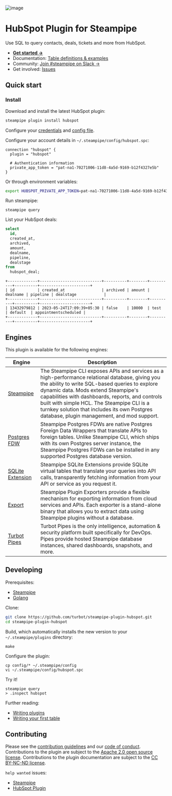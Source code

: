 ![image](https://hub.steampipe.io/images/plugins/turbot/hubspot-social-graphic.png)

# HubSpot Plugin for Steampipe

Use SQL to query contacts, deals, tickets and more from HubSpot.

- **[Get started →](https://hub.steampipe.io/plugins/turbot/hubspot)**
- Documentation: [Table definitions & examples](https://hub.steampipe.io/plugins/turbot/hubspot/tables)
- Community: [Join #steampipe on Slack →](https://turbot.com/community/join)
- Get involved: [Issues](https://github.com/turbot/steampipe-plugin-hubspot/issues)

## Quick start

### Install

Download and install the latest HubSpot plugin:

```bash
steampipe plugin install hubspot
```

Configure your [credentials](https://hub.steampipe.io/plugins/turbot/hubspot#credentials) and [config file](https://hub.steampipe.io/plugins/turbot/hubspot#configuration).

Configure your account details in `~/.steampipe/config/hubspot.spc`:

```hcl
connection "hubspot" {
  plugin = "hubspot"

  # Authentication information
  private_app_token = "pat-na1-70271006-11d8-4a5d-9169-b12f4327e5b"
}
```

Or through environment variables:

```sh
export HUBSPOT_PRIVATE_APP_TOKEN=pat-na1-70271006-11d8-4a5d-9169-b12f4327e5b
```

Run steampipe:

```shell
steampipe query
```

List your HubSpot deals:

```sql
select
  id,
  created_at,
  archived,
  amount,
  dealname,
  pipeline,
  dealstage
from
  hubspot_deal;
```

```
+-------------+---------------------------+----------+--------+----------+----------+----------------------+
| id          | created_at                | archived | amount | dealname | pipeline | dealstage            |
+-------------+---------------------------+----------+--------+----------+----------+----------------------+
| 13432979812 | 2023-05-24T17:09:39+05:30 | false    | 10000  | test     | default  | appointmentscheduled |
+-------------+---------------------------+----------+--------+----------+----------+----------------------+
```

## Engines

This plugin is available for the following engines:

| Engine        | Description
|---------------|------------------------------------------
| [Steampipe](https://steampipe.io/docs) | The Steampipe CLI exposes APIs and services as a high-performance relational database, giving you the ability to write SQL-based queries to explore dynamic data. Mods extend Steampipe's capabilities with dashboards, reports, and controls built with simple HCL. The Steampipe CLI is a turnkey solution that includes its own Postgres database, plugin management, and mod support.
| [Postgres FDW](https://steampipe.io/docs/steampipe_postgres/index) | Steampipe Postgres FDWs are native Postgres Foreign Data Wrappers that translate APIs to foreign tables. Unlike Steampipe CLI, which ships with its own Postgres server instance, the Steampipe Postgres FDWs can be installed in any supported Postgres database version.
| [SQLite Extension](https://steampipe.io/docs//steampipe_sqlite/index) | Steampipe SQLite Extensions provide SQLite virtual tables that translate your queries into API calls, transparently fetching information from your API or service as you request it.
| [Export](https://steampipe.io/docs/steampipe_export/index) | Steampipe Plugin Exporters provide a flexible mechanism for exporting information from cloud services and APIs. Each exporter is a stand-alone binary that allows you to extract data using Steampipe plugins without a database.
| [Turbot Pipes](https://turbot.com/pipes/docs) | Turbot Pipes is the only intelligence, automation & security platform built specifically for DevOps. Pipes provide hosted Steampipe database instances, shared dashboards, snapshots, and more.

## Developing

Prerequisites:

- [Steampipe](https://steampipe.io/downloads)
- [Golang](https://golang.org/doc/install)

Clone:

```sh
git clone https://github.com/turbot/steampipe-plugin-hubspot.git
cd steampipe-plugin-hubspot
```

Build, which automatically installs the new version to your `~/.steampipe/plugins` directory:

```
make
```

Configure the plugin:

```
cp config/* ~/.steampipe/config
vi ~/.steampipe/config/hubspot.spc
```

Try it!

```
steampipe query
> .inspect hubspot
```

Further reading:

- [Writing plugins](https://steampipe.io/docs/develop/writing-plugins)
- [Writing your first table](https://steampipe.io/docs/develop/writing-your-first-table)

## Contributing

Please see the [contribution guidelines](https://github.com/turbot/steampipe/blob/main/CONTRIBUTING.md) and our [code of conduct](https://github.com/turbot/steampipe/blob/main/CODE_OF_CONDUCT.md). Contributions to the plugin are subject to the [Apache 2.0 open source license](https://github.com/turbot/steampipe-plugin-hubspot/blob/main/LICENSE). Contributions to the plugin documentation are subject to the [CC BY-NC-ND license](https://github.com/turbot/steampipe-plugin-hubspot/blob/main/docs/LICENSE).

`help wanted` issues:

- [Steampipe](https://github.com/turbot/steampipe/labels/help%20wanted)
- [HubSpot Plugin](https://github.com/turbot/steampipe-plugin-hubspot/labels/help%20wanted)
